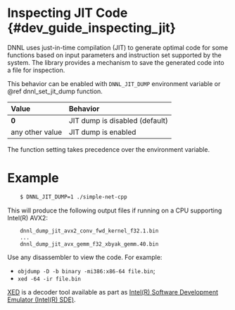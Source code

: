 Inspecting JIT Code {#dev_guide_inspecting_jit}
===============================================

DNNL uses just-in-time compilation (JIT) to generate optimal code
for some functions based on input parameters and instruction set supported
by the system. The library provides a mechanism to save the generated code
into a file for inspection. 

This behavior can be enabled with `DNNL_JIT_DUMP` environment variable
or @ref dnnl_set_jit_dump function.

| Value           | Behavior
| :----           | :----
| **0**           | JIT dump is disabled (default)
| any other value | JIT dump is enabled

The function setting takes precedence over the environment variable.

# Example

~~~sh
    $ DNNL_JIT_DUMP=1 ./simple-net-cpp
~~~

This will produce the following output files if running on a CPU supporting
Intel(R) AVX2:

~~~sh
    dnnl_dump_jit_avx2_conv_fwd_kernel_f32.1.bin
    ...
    dnnl_dump_jit_avx_gemm_f32_xbyak_gemm.40.bin
~~~

Use any disassembler to view the code. For example:
- `objdump -D -b binary -mi386:x86-64 file.bin`;
- `xed -64 -ir file.bin`

[XED](https://github.com/intelxed/xed) is a decoder tool available as part as
[Intel(R) Software Development Emulator (Intel(R) SDE)](https://software.intel.com/en-us/articles/intel-software-development-emulator).
